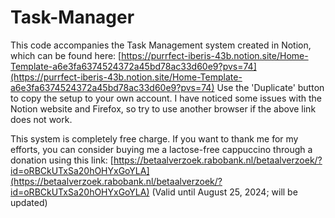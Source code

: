 # Task-Manager
This code accompanies the Task Management system created in Notion, which can be found here: [https://purrfect-iberis-43b.notion.site/Home-Template-a6e3fa6374524372a45bd78ac33d60e9?pvs=74](https://purrfect-iberis-43b.notion.site/Home-Template-a6e3fa6374524372a45bd78ac33d60e9?pvs=74)
Use the 'Duplicate' button to copy the setup to your own account.
I have noticed some issues with the Notion website and Firefox, so try to use another browser if the above link does not work.


This system is completely free charge. If you want to thank me for my efforts, you can consider buying me a lactose-free cappuccino through a donation using this link: [https://betaalverzoek.rabobank.nl/betaalverzoek/?id=oRBCkUTxSa20hOHYxGoYLA](https://betaalverzoek.rabobank.nl/betaalverzoek/?id=oRBCkUTxSa20hOHYxGoYLA) (Valid until August 25, 2024; will be updated)
